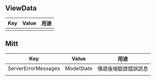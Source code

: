## ViewData
| Key  | Value  | 用途  |
| ------------ | ------------ | ------------ |
|   |   |   |

## Mitt
| Key  | Value  | 用途  |
| ------------ | ------------ | ------------ |
|  ServerErrorMessages | ModelState  | 傳遞後端驗證錯誤訊息  |
|   |   |   |